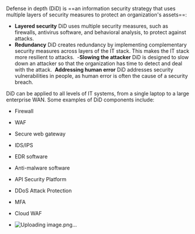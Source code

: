 Defense in depth (DiD) is ==an information security strategy that uses multiple layers of security measures to protect an organization's assets==: 

- **Layered security**
DiD uses multiple security measures, such as firewalls, antivirus software, and behavioral analysis, to protect against attacks. 
- **Redundancy**
DiD creates redundancy by implementing complementary security measures across layers of the IT stack. This makes the IT stack more resilient to attacks. 
-**Slowing the attacker**
 DiD is designed to slow down an attacker so that the organization has time to detect and deal with the attack. 
**Addressing human error**
DiD addresses security vulnerabilities in people, as human error is often the cause of a security breach. 
    
DiD can be applied to all levels of IT systems, from a single laptop to a large enterprise WAN. Some examples of DiD components include: 

- Firewall
- WAF
- Secure web gateway
- IDS/IPS
- EDR software
- Anti-malware software
- API Security Platform
- DDoS Attack Protection
- MFA
- Cloud WAF

- ![Uploading image.png…]()
